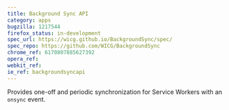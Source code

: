 ```yaml
---
title: Background Sync API
category: apps
bugzilla: 1217544
firefox_status: in-development
spec_url: https://wicg.github.io/BackgroundSync/spec/
spec_repo: https://github.com/WICG/BackgroundSync
chrome_ref: 6170807885627392
opera_ref:
webkit_ref:
ie_ref: backgroundsyncapi
---
```


Provides one-off and periodic synchronization for Service Workers with an `onsync` event.
